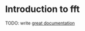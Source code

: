 # Introduction to fft

TODO: write [great documentation](http://jacobian.org/writing/what-to-write/)
